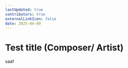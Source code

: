 ```yaml
---
lastUpdated: true
contributors: true
externalLinkIcon: false
date: 2025-04-09
---
```

# Test title (Composer/ Artist)



s﻿aaf